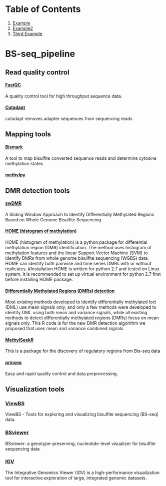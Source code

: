 # Table of Contents
1. [Example](#example)
2. [Example2](#example2)
3. [Third Example](#third-example)

# BS-seq_pipeline

## Read quality control

#### [FastQC](https://www.bioinformatics.babraham.ac.uk/projects/fastqc/)

A quality control tool for high throughput sequence data.

#### [Cutadapt](http://cutadapt.readthedocs.io/en/stable/guide.html)

cutadapt removes adapter sequences from sequencing reads

## Mapping tools

#### [Bismark](https://www.bioinformatics.babraham.ac.uk/projects/bismark/)

A tool to map bisulfite converted sequence reads and determine cytosine methylation states

#### [methylpy](https://github.com/yupenghe/methylpy/)

## DMR detection tools

#### [swDMR](https://github.com/xflicsu/swDMR)

A Sliding Window Approach to Identify Differentially Methylated Regions Based on Whole Genome Bisulfite Sequencing

#### [HOME (histogram of methylation)](https://github.com/ListerLab/HOME)

HOME (histogram of methylation) is a python package for differential methylation region (DMR) identification. The method uses histogram of methylation features and the linear Support Vector Machine (SVM) to identify DMRs from whole genome bisulfite sequencing (WGBS) data. HOME can identify both pairwise and time series DMRs with or without replicates. #Installation HOME is written for python 2.7 and tested on Linux system. It is recommended to set up virtual environment for python 2.7 first before installing HOME package.

#### [Differentially Methylated Regions (DMRs) detection](http://www.columbia.edu/~sw2206/softwares.htm)

Most existing methods developed to identify differentially methylated loci (DML) use mean signals only, and only a few methods were developed to identify DML using both mean and variance signals, while all existing methods to detect differentially methylated regions (DMRs) focus on mean signals only. This R code is for the new DMR detection algorithm we proposed that uses mean and variance combined signals.

#### [MethylSeekR](https://bioconductor.org/packages/release/bioc/html/MethylSeekR.html)

This is a package for the discovery of regulatory regions from Bis-seq data

#### [prinseq](http://prinseq.sourceforge.net/)

Easy and rapid quality control and data preprocessing.




## Visualization tools

### [ViewBS](https://github.com/xie186/ViewBS)

ViewBS - Tools for exploring and visualizing bisulfite sequencing (BS-seq) data. 

### [BSviewer](http://sunlab.cpy.cuhk.edu.hk/BSviewer/)

BSviewer: a genotype-preserving, nucleotide-level visualizer for bisulfite sequencing data

### [IGV](software.broadinstitute.org/software/igv/)

The Integrative Genomics Viewer (IGV) is a high-performance visualization tool for interactive exploration of large, integrated genomic datasets.




